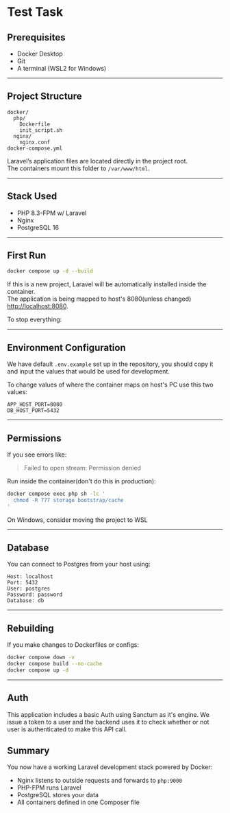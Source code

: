 # Test Task

## Prerequisites

- Docker Desktop
- Git
- A terminal (WSL2 for Windows)

---

## Project Structure

```
docker/
  php/
    Dockerfile
    init_script.sh
  nginx/
    nginx.conf
docker-compose.yml

```

Laravel’s application files are located directly in the project root.  
The containers mount this folder to `/var/www/html`.

---

## Stack Used

- PHP 8.3-FPM w/ Laravel
- Nginx 
- PostgreSQL 16 

---

## First Run

```bash
docker compose up -d --build
```

If this is a new project, Laravel will be automatically installed inside the container.  
The application is being mapped to host's 8080(unless changed) [http://localhost:8080](http://localhost:8080).

To stop everything:


---

## Environment Configuration

We have default `.env.example` set up in the repository, you should copy it and input the values that would be used for development.

To change values of where the container maps on host's PC use this two values:
```env
APP_HOST_PORT=8080
DB_HOST_PORT=5432
```

---

## Permissions

If you see errors like:

> Failed to open stream: Permission denied

Run inside the container(don't do this in production):

```bash
docker compose exec php sh -lc '
  chmod -R 777 storage bootstrap/cache
'
```

On Windows, consider moving the project to WSL  

---

## Database

You can connect to Postgres from your host using:

```
Host: localhost
Port: 5432
User: postgres
Password: password
Database: db
```

---

## Rebuilding

If you make changes to Dockerfiles or configs:

```bash
docker compose down -v
docker compose build --no-cache
docker compose up -d
```

---

## Auth

This application includes a basic Auth using Sanctum as it's engine. We issue a token to a user and the backend uses it to check whether or not user is authenticated to make this API call.

## Summary

You now have a working Laravel development stack powered by Docker:

- Nginx listens to outside requests and forwards to `php:9000`
- PHP-FPM runs Laravel
- PostgreSQL stores your data
- All containers defined in one Composer file

